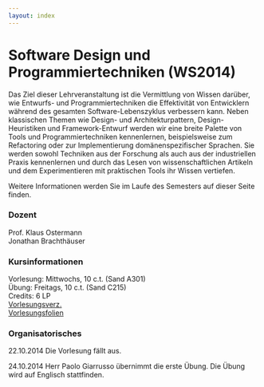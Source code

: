 ```yaml
---
layout: index
---
```


# Software Design und Programmiertechniken (WS2014)

Das Ziel dieser Lehrveranstaltung ist die Vermittlung von Wissen 
darüber, wie Entwurfs- und Programmiertechniken die Effektivität von 
Entwicklern während des gesamten Software-Lebenszyklus verbessern kann. 
Neben klassischen Themen wie Design- und Architekturpattern, 
Design-Heuristiken und Framework-Entwurf werden wir eine breite Palette 
von Tools und Programmiertechniken kennenlernen, beispielsweise zum 
Refactoring oder zur Implementierung domänenspezifischer Sprachen. 
Sie werden sowohl Techniken aus der Forschung als auch aus der 
industriellen Praxis kennenlernen und durch das Lesen von 
wissenschaftlichen Artikeln und dem Experimentieren mit praktischen 
Tools ihr Wissen vertiefen. 

Weitere Informationen werden Sie im Laufe des Semesters auf dieser Seite finden.

### Dozent
Prof. Klaus Ostermann  
Jonathan Brachthäuser

### Kursinformationen
Vorlesung: Mittwochs, 10 c.t. (Sand A301)  
Übung: Freitags, 10 c.t. (Sand C215)  
Credits: 6 LP  
[Vorlesungsverz.](http://campus.verwaltung.uni-tuebingen.de/lsfpublic/rds?state=verpublish&status=init&vmfile=no&publishid=113720&moduleCall=webInfo&publishConfFile=webInfo&publishSubDir=veranstaltung)  
[Vorlesungsfolien](https://github.com/klauso/SDPT2014)


### Organisatorisches
22.10.2014 Die Vorlesung fällt aus.

24.10.2014 Herr Paolo Giarrusso übernimmt die erste Übung. Die Übung wird auf Englisch stattfinden.

